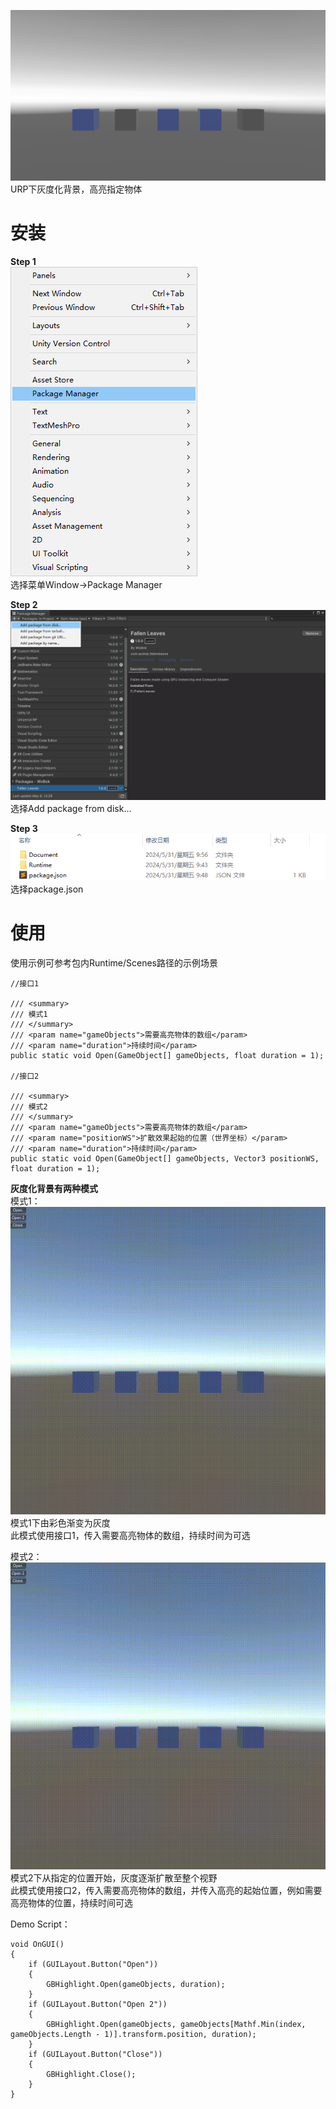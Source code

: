![](./Document/Preview.png)  
URP下灰度化背景，高亮指定物体  
# 安装
**Step 1**  
![](./Document/Step01.png)  
选择菜单Window→Package Manager  

**Step 2**  
![](./Document/Step02.png)  
选择Add package from disk...  

**Step 3**  
![](./Document/Step03.png)  
选择package.json  
# 使用
使用示例可参考包内Runtime/Scenes路径的示例场景  
```
//接口1

/// <summary>
/// 模式1
/// </summary>
/// <param name="gameObjects">需要高亮物体的数组</param>
/// <param name="duration">持续时间</param>
public static void Open(GameObject[] gameObjects, float duration = 1);

//接口2

/// <summary>
/// 模式2
/// </summary>
/// <param name="gameObjects">需要高亮物体的数组</param>
/// <param name="positionWS">扩散效果起始的位置（世界坐标）</param>
/// <param name="duration">持续时间</param>
public static void Open(GameObject[] gameObjects, Vector3 positionWS, float duration = 1);
```  
**灰度化背景有两种模式**  
模式1：  
![](./Document/Pattern1.gif)  
模式1下由彩色渐变为灰度  
此模式使用接口1，传入需要高亮物体的数组，持续时间为可选  

模式2：  
![](./Document/Pattern2.gif)  
模式2下从指定的位置开始，灰度逐渐扩散至整个视野  
此模式使用接口2，传入需要高亮物体的数组，并传入高亮的起始位置，例如需要高亮物体的位置，持续时间可选  

Demo Script：  
```
void OnGUI()
{
    if (GUILayout.Button("Open"))
    {
        GBHighlight.Open(gameObjects, duration);
    }
    if (GUILayout.Button("Open 2"))
    {
        GBHighlight.Open(gameObjects, gameObjects[Mathf.Min(index, gameObjects.Length - 1)].transform.position, duration);
    }
    if (GUILayout.Button("Close"))
    {
        GBHighlight.Close();
    }
}
```